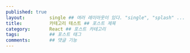 ```yaml
---
published: true
layout:         single ## 여러 레이아웃이 있다. "single", "splash" ...
title:          카테고리 테스트 ## 포스트 제목
category:       React ## 포스트 카테고리
tags:           ## 포스트 태그
comments:       ## 댓글 기능
---
```

